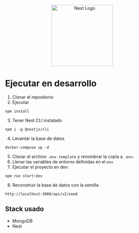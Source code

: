 <p align="center">
  <a href="http://nestjs.com/" target="blank"><img src="https://nestjs.com/img/logo-small.svg" width="200" alt="Nest Logo" /></a>
</p>

# Ejecutar en desarrollo

1. Clonar el repositorio
2. Ejecutar
```
npm install
```
3. Tener Nest CLI instalado
```
npm i -g @nestjs/cli
```
4. Levantar la base de datos
```
docker-compose up -d
```
5. Clonar el archivo ```.env.template``` y renombrar la copia a ```.env.```
6. Llenar las variables de entorno definidas en el ```env```
7. Ejecutar el proyecto en dev:
```
npm run start:dev
```
8.  Reconstruir la base de datos con la semilla
```
http://localhost:3000/api/v2/seed
```

## Stack usado
* MongoDB
* Nest